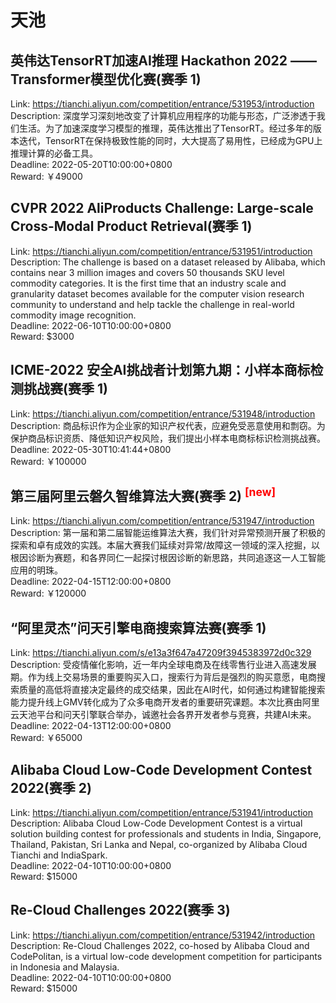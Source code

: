 # 天池



## 英伟达TensorRT加速AI推理 Hackathon 2022 —— Transformer模型优化赛(赛季 1)

Link: https://tianchi.aliyun.com/competition/entrance/531953/introduction  
Description: 深度学习深刻地改变了计算机应用程序的功能与形态，广泛渗透于我们生活。为了加速深度学习模型的推理，英伟达推出了TensorRT。经过多年的版本迭代，TensorRT在保持极致性能的同时，大大提高了易用性，已经成为GPU上推理计算的必备工具。  
Deadline: 2022-05-20T10:00:00+0800  
Reward: ￥49000  


## CVPR 2022 AliProducts Challenge:  Large-scale Cross-Modal Product Retrieval(赛季 1)

Link: https://tianchi.aliyun.com/competition/entrance/531951/introduction  
Description: The challenge is based on a dataset released by Alibaba, which contains near 3 million images and covers 50 thousands SKU level commodity categories. It is the first time that an industry scale and granularity dataset becomes available for the computer vision research community to understand and help tackle the challenge in real-world commodity image recognition.  
Deadline: 2022-06-10T10:00:00+0800  
Reward: $3000  


## ICME-2022 安全AI挑战者计划第九期：小样本商标检测挑战赛(赛季 1)

Link: https://tianchi.aliyun.com/competition/entrance/531948/introduction  
Description: 商品标识作为企业家的知识产权代表，应避免受恶意使用和剽窃。为保护商品标识资质、降低知识产权风险，我们提出小样本电商标标识检测挑战赛。  
Deadline: 2022-05-30T10:41:44+0800  
Reward: ￥100000  


## 第三届阿里云磐久智维算法大赛(赛季 2) <sup style="color:red">[new]<sup>  

Link: https://tianchi.aliyun.com/competition/entrance/531947/introduction  
Description: 第一届和第二届智能运维算法大赛，我们针对异常预测开展了积极的探索和卓有成效的实践。本届大赛我们延续对异常/故障这一领域的深入挖掘，以根因诊断为赛题，和各界同仁一起探讨根因诊断的新思路，共同追逐这一人工智能应用的明珠。  
Deadline: 2022-04-15T12:00:00+0800  
Reward: ￥120000  


## “阿里灵杰”问天引擎电商搜索算法赛(赛季 1)

Link: https://tianchi.aliyun.com/s/e13a3f647a47209f3945383972d0c329  
Description: 受疫情催化影响，近一年内全球电商及在线零售行业进入高速发展期。作为线上交易场景的重要购买入口，搜索行为背后是强烈的购买意愿，电商搜索质量的高低将直接决定最终的成交结果，因此在AI时代，如何通过构建智能搜索能力提升线上GMV转化成为了众多电商开发者的重要研究课题。本次比赛由阿里云天池平台和问天引擎联合举办，诚邀社会各界开发者参与竞赛，共建AI未来。  
Deadline: 2022-04-13T12:00:00+0800  
Reward: ￥65000  


## Alibaba Cloud Low-Code Development Contest 2022(赛季 2)

Link: https://tianchi.aliyun.com/competition/entrance/531941/introduction  
Description: Alibaba Cloud Low-Code Development Contest is a virtual solution building contest for professionals and students in India, Singapore, Thailand, Pakistan, Sri Lanka and Nepal, co-organized by Alibaba Cloud Tianchi and IndiaSpark.  
Deadline: 2022-04-10T10:00:00+0800  
Reward: $15000  


## Re-Cloud Challenges 2022(赛季 3)

Link: https://tianchi.aliyun.com/competition/entrance/531942/introduction  
Description: Re-Cloud Challenges 2022, co-hosed by Alibaba Cloud and CodePolitan, is a virtual low-code development competition for participants in Indonesia and Malaysia.  
Deadline: 2022-04-10T10:00:00+0800  
Reward: $15000  

